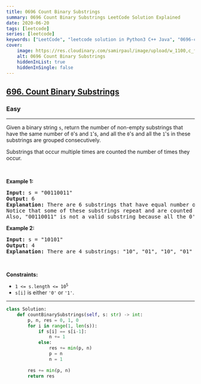 ```yaml
---
title: 0696 Count Binary Substrings
summary: 0696 Count Binary Substrings LeetCode Solution Explained
date: 2020-06-20
tags: [leetcode]
series: [leetcode]
keywords: ["LeetCode", "leetcode solution in Python3 C++ Java", "0696-count-binary-substrings LeetCode Solution Explained"]
cover:
    image: https://res.cloudinary.com/samirpaul/image/upload/w_1100,c_fit,co_rgb:FFFFFF,l_text:Arial_75_bold:0696 Count Binary Substrings - Solution Explained/problem-solving.webp
    alt: 0696 Count Binary Substrings
    hiddenInList: true
    hiddenInSingle: false
---
```



<h2><a href="https://leetcode.com/problems/count-binary-substrings/">696. Count Binary Substrings</a></h2><h3>Easy</h3><hr><div><p>Given a binary string <code>s</code>, return the number of non-empty substrings that have the same number of <code>0</code>'s and <code>1</code>'s, and all the <code>0</code>'s and all the <code>1</code>'s in these substrings are grouped consecutively.</p>

<p>Substrings that occur multiple times are counted the number of times they occur.</p>

<p>&nbsp;</p>
<p><strong class="example">Example 1:</strong></p>

<pre><strong>Input:</strong> s = "00110011"
<strong>Output:</strong> 6
<strong>Explanation:</strong> There are 6 substrings that have equal number of consecutive 1's and 0's: "0011", "01", "1100", "10", "0011", and "01".
Notice that some of these substrings repeat and are counted the number of times they occur.
Also, "00110011" is not a valid substring because all the 0's (and 1's) are not grouped together.
</pre>

<p><strong class="example">Example 2:</strong></p>

<pre><strong>Input:</strong> s = "10101"
<strong>Output:</strong> 4
<strong>Explanation:</strong> There are 4 substrings: "10", "01", "10", "01" that have equal number of consecutive 1's and 0's.
</pre>

<p>&nbsp;</p>
<p><strong>Constraints:</strong></p>

<ul>
	<li><code>1 &lt;= s.length &lt;= 10<sup>5</sup></code></li>
	<li><code>s[i]</code> is either <code>'0'</code> or <code>'1'</code>.</li>
</ul>
</div>

---




```python
class Solution:
    def countBinarySubstrings(self, s: str) -> int:
        p, n, res = 0, 1, 0
        for i in range(1, len(s)):
            if s[i] == s[i-1]:
                n += 1
            else:
                res += min(p, n)
                p = n
                n = 1
        
        res += min(p, n)
        return res
```
